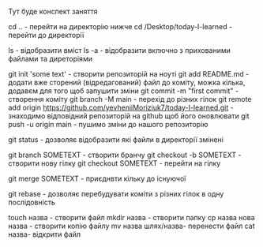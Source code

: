Тут буде конспект заняття

cd .. - перейти на директорію нижче
cd /Desktop/today-I-learned - перейти до директорії

ls - відобразити вміст
ls -a - відобразити включно з прихованими файлами та диреторіями

git init 'some text' - створити репозиторій на ноуті
git add README.md - додати вже сторений (відредагований) файл до коміту, можка кілька, додавєм для того щоб запушити зміни
git commit -m "first commit" - створення коміту
git branch -M main - перехід до різних гілок
git remote add origin https://github.com/yevheniiMoriziuk7/today-I-learned.git - знаходимо відповідний репозиторій на github щоб його оновлювати
git push -u origin main - пушимо зміни до нашого репозиторію

git status - дозволяє відобразити які файли в директорії змінені

git branch SOMETEXT - створити бранчу
git checkout -b SOMETEXT - створити нову гілку
git checkout SOMETEXT - перейти на гілку

git merge SOMETEXT - приєднвти кільку до існуючої

git rebase - дозволяє перебудувати коміти з різних гілок в одну послідовність

touch назва - створити файл
mkdir назва - створити папку
cp назва нова назва - створити копію файлу
mv назва шлях/назва- перенести файл
cat назва- відкрити файл
